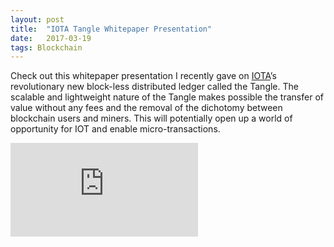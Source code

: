 ```yaml
---
layout:	post
title:	"IOTA Tangle Whitepaper Presentation"
date:	2017-03-19
tags: Blockchain
---
```


Check out this whitepaper presentation I recently gave on [IOTA](https://iotatoken.com)’s revolutionary new block-less distributed ledger called the Tangle. The scalable and lightweight nature of the Tangle makes possible the transfer of value without any fees and the removal of the dichotomy between blockchain users and miners. This will potentially open up a world of opportunity for IOT and enable micro-transactions.

<iframe src="https://www.youtube.com/embed/tYbRyVrrUDY" frameborder="0" allowfullscreen></iframe>

